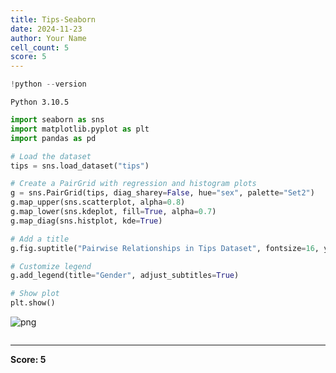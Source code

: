 ```yaml
---
title: Tips-Seaborn
date: 2024-11-23
author: Your Name
cell_count: 5
score: 5
---
```


```python
!python --version
```

    Python 3.10.5



```python
import seaborn as sns
import matplotlib.pyplot as plt
import pandas as pd
```


```python
# Load the dataset
tips = sns.load_dataset("tips")
```


```python
# Create a PairGrid with regression and histogram plots
g = sns.PairGrid(tips, diag_sharey=False, hue="sex", palette="Set2")
g.map_upper(sns.scatterplot, alpha=0.8)
g.map_lower(sns.kdeplot, fill=True, alpha=0.7)
g.map_diag(sns.histplot, kde=True)

# Add a title
g.fig.suptitle("Pairwise Relationships in Tips Dataset", fontsize=16, y=1.02)

# Customize legend
g.add_legend(title="Gender", adjust_subtitles=True)

# Show plot
plt.show()
```


    
![png](/mlnotes/images/tips-seaborn_3_0.png)
    



```python

```


---
**Score: 5**